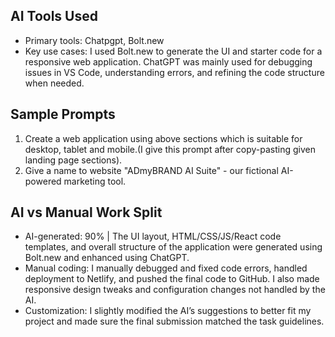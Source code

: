 ## AI Tools Used
- Primary tools: Chatpgpt, Bolt.new
- Key use cases: I used Bolt.new to generate the UI and starter code for a responsive web application. ChatGPT was mainly used for debugging issues in VS Code, understanding errors, and refining the code structure when needed.
## Sample Prompts 
1. Create a web application using above sections which is suitable for desktop, tablet and mobile.(I give this prompt after copy-pasting given landing page sections).
2. Give a name to website "ADmyBRAND AI Suite" - our fictional AI-powered marketing tool.

## AI vs Manual Work Split
- AI-generated: 90% | The UI layout, HTML/CSS/JS/React code templates, and overall structure of the application were generated using Bolt.new and enhanced using ChatGPT.
- Manual coding: I manually debugged and fixed code errors, handled deployment to Netlify, and pushed the final code to GitHub. I also made responsive design tweaks and configuration changes not handled by the AI.
- Customization: I slightly modified the AI’s suggestions to better fit my project and made sure the final submission matched the task guidelines.
